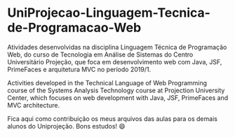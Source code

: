 # UniProjecao-Linguagem-Tecnica-de-Programacao-Web

Atividades desenvolvidas na disciplina Linguagem Técnica de Programação Web, do curso de Tecnologia em Análise de Sistemas do Centro Universitário Projeção, que foca em desenvolvimento web com Java, JSF, PrimeFaces e arquitetura MVC no período 2019/1.

Activities developed in the Technical Language of Web Programming course of the Systems Analysis Technology course at Projection University Center, which focuses on web development with Java, JSF, PrimeFaces and MVC architecture.

Fica aqui como contribuição os meus arquivos das aulas para os demais alunos do Uniprojeção. Bons estudos! :smile:
